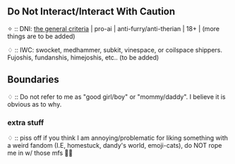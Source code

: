 ## Do Not Interact/Interact With Caution

✧ :: DNI: [the general criteria](https://basic-dni.crd.co/) | pro-ai | anti-furry/anti-therian | 18+ | (more things are to be added)

♢ :: IWC: swocket, medhammer, subkit, vinespace, or coilspace shippers. Fujoshis, fundanshis, himejoshis, etc.. (to be added)

## Boundaries

♢ :: Do not refer to me as "good girl/boy" or "mommy/daddy". I believe it is obvious as to why.

### extra stuff

♢ :: piss off if you think I am annoying/problematic for liking something with a weird fandom (I.E, homestuck, dandy's world, emoji-cats), do NOT rope me in w/ those mfs 🙏🙏
